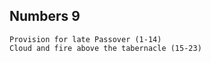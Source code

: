## Numbers 9

```
Provision for late Passover (1-14)
Cloud and fire above the tabernacle (15-23)
```

